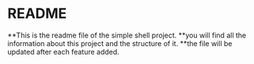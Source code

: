 # README

**This is the readme file of the simple shell project.
**you will find all the information about this project and the structure of it.
**the file will be updated after each feature added.
